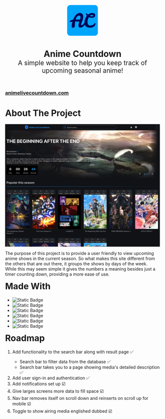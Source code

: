 <div align="center" style="margin-bottom: 30px"><img style="height: 100px; align-self:" src="./animeCountdownApp/public/icons/favicon.png"></div>
<h1 style="border-bottom: 0; text-align:center; margin-bottom: -30px;">Anime Countdown</h1>
<h2 style="border-bottom: 0; text-align:center; font-weight:normal; margin-bottom: 50px;">A simple website to help you keep track of upcoming seasonal anime!</h2>
<h3><a href="https://animelivecountdown.com" target="_blank">animelivecountdown.com</a></h3>
<h1>About The Project</h1>
<img src="./animeCountdownApp/public/images/preview-image.jpg"/>
<p style="margin-top: 10px;">The purpose of this project is to provide a user friendly to view upcoming anime shows in the current season. So what makes this site different from the others that are out there, it groups the shows by days of the week. While this may seem simple it gives the numbers a meaning besides just a timer counting down, providing a more ease of use.</p>
<h1 style="margin-top: 10px;">Made With</h1>
<ul>
    <li><img alt="Static Badge" src="https://img.shields.io/badge/Angular-000000?logo=angular"></li>
    <li><img alt="Static Badge" src="https://img.shields.io/badge/Spring_Boot-000000?logo=springboot">
    </li>
    <li><img alt="Static Badge" src="https://img.shields.io/badge/TypeScript-000000?logo=typescript">
    </li>
    <li><img alt="Static Badge" src="https://img.shields.io/badge/Render-000000?logo=render">
    </li>
    <li><img alt="Static Badge" src="https://img.shields.io/badge/Vercel-000000?logo=vercel">
    </li>
    <li><img alt="Static Badge" src="https://img.shields.io/badge/PostgreSQL-000000?logo=postgresql"></li>
</ul>
<h1 style="margin-top: 10px;">Roadmap</h1>
<ol>
    <li>Add functionality to the search bar along with result page ✅</li>
    <ul>
        <li>Search bar to filter data from the database ✅</li>
        <li>Search bar takes you to a page showing media's detailed description ✅</li>
    </ul>
    <li>Add user sign-in and authentication ✅</li>
    <li>Add notifications set up ☑️</li>
    <li>Give larges screens more data to fill space ☑️</li>
    <li>Nav bar removes itself on scroll down and reinserts on scroll up for mobile ☑️</li>
    <li>Toggle to show airing media englished dubbed ☑️</li>
</ol>

